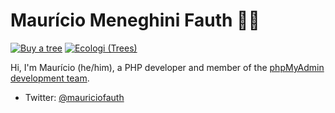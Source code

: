 # Maurício Meneghini Fauth 🐘⛵

[![Buy a tree](https://img.shields.io/badge/Buy%20me%20a%20tree-%F0%9F%8C%B3-green?style=flat-square)](https://ecologi.com/mauriciofauth?r=616595949d3ace1bc211bf08)
[![Ecologi (Trees)](https://img.shields.io/ecologi/trees/mauriciofauth?style=flat-square)](https://ecologi.com/mauriciofauth?r=616595949d3ace1bc211bf08)

Hi, I'm Maurício (he/him), a PHP developer and member of the [phpMyAdmin development team](https://www.phpmyadmin.net/team/).

- Twitter: [@mauriciofauth](https://twitter.com/mauriciofauth)

<!--
**mauriciofauth/mauriciofauth** is a ✨ _special_ ✨ repository because its `README.md` (this file) appears on your GitHub profile.

Here are some ideas to get you started:

- 🔭 I’m currently working on ...
- 🌱 I’m currently learning ...
- 👯 I’m looking to collaborate on ...
- 🤔 I’m looking for help with ...
- 💬 Ask me about ...
- 📫 How to reach me: ...
- 😄 Pronouns: ...
- ⚡ Fun fact: ...
-->

